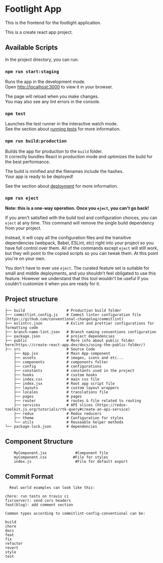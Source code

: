 # Footlight App

This is the frontend for the footlight application.

This is a create react app project.

## Available Scripts

In the project directory, you can run:

### `npm run start:staging`

Runs the app in the development mode.\
Open [http://localhost:3000](http://localhost:3000) to view it in your browser.

The page will reload when you make changes.\
You may also see any lint errors in the console.

### `npm test`

Launches the test runner in the interactive watch mode.\
See the section about [running tests](https://facebook.github.io/create-react-app/docs/running-tests) for more information.

### `npm run build:production`

Builds the app for production to the `build` folder.\
It correctly bundles React in production mode and optimizes the build for the best performance.

The build is minified and the filenames include the hashes.\
Your app is ready to be deployed!

See the section about [deployment](https://facebook.github.io/create-react-app/docs/deployment) for more information.

### `npm run eject`

**Note: this is a one-way operation. Once you `eject`, you can't go back!**

If you aren't satisfied with the build tool and configuration choices, you can `eject` at any time. This command will remove the single build dependency from your project.

Instead, it will copy all the configuration files and the transitive dependencies (webpack, Babel, ESLint, etc) right into your project so you have full control over them. All of the commands except `eject` will still work, but they will point to the copied scripts so you can tweak them. At this point you're on your own.

You don't have to ever use `eject`. The curated feature set is suitable for small and middle deployments, and you shouldn't feel obligated to use this feature. However we understand that this tool wouldn't be useful if you couldn't customize it when you are ready for it.

## Project structure

```
├── build                   # Production build folder
├── commitlint.config.js    # Commit linter configuration file (https://github.com/conventional-changelog/commitlint)
├── eslintrc.json           # Eslint and prettier configurations for formatting code
├── branch-name-lint.json   # Branch naming conventions configuration
├── package.json            # project dependencies
├── public                  # More info about public folder here(https://create-react-app.dev/docs/using-the-public-folder/)
├── src                     # Source Code
	├── App.jsx             # Main App component
	├── assets              # images, icons and etc...
	├── components          # components folter
	├── config              # configurations
    ├── constants           # constants used in the project
	├── hooks               # custom hooks
	├── index.css           # main css file
	├── index.jsx           # Root app script file
	├── layouts             # custom layout wrappers
	├── locales             # translations file
	├── pages               # pages
	├── router              # routes & file related to routing
	├── services            # API slices (https://redux-toolkit.js.org/tutorials/rtk-query#create-an-api-service)
	├── redux               # Redux reducers
	├── theme               # Configuration for styles
	└── utils               # Reuseable helper methods
└── package-lock.json       # dependencies

```

## Component Structure

```
    MyComponent.jsx             #Component file
    myComponent.css            #File for styles
    index.js                    #File for default export
```

## Commit Format

```
  Real world examples can look like this:

chore: run tests on travis ci
fix(server): send cors headers
feat(blog): add comment section

Common types according to commitlint-config-conventional can be:

build
chore
docs
feat
fix
refactor
revert
style
test
```

